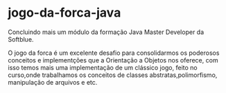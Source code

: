 # jogo-da-forca-java
Concluindo mais um módulo da formação Java Master Developer da Softblue.

O jogo da forca é um excelente desafio para consolidarmos os poderosos conceitos e implementções que a Orientação a Objetos nos oferece, com isso temos mais uma implementação de um clássico jogo, feito no curso,onde trabalhamos os conceitos de classes abstratas,polimorfismo, manipulação de arquivos e etc.
